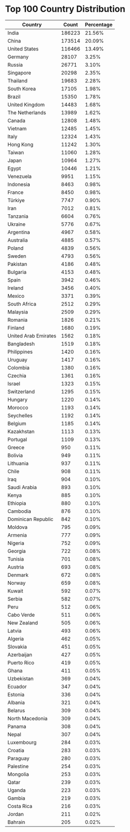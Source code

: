 # Top 100 Country Distribution
| Country | Count | Percentage |
|----|----|----|
| India | 186223 | 21.56% |
| China | 173514 | 20.09% |
| United States | 116466 | 13.49% |
| Germany | 28107 | 3.25% |
| Russia | 26771 | 3.10% |
| Singapore | 20298 | 2.35% |
| Thailand | 19683 | 2.28% |
| South Korea | 17105 | 1.98% |
| Brazil | 15350 | 1.78% |
| United Kingdom | 14483 | 1.68% |
| The Netherlands | 13989 | 1.62% |
| Canada | 12808 | 1.48% |
| Vietnam | 12485 | 1.45% |
| Italy | 12324 | 1.43% |
| Hong Kong | 11242 | 1.30% |
| Taiwan | 11060 | 1.28% |
| Japan | 10964 | 1.27% |
| Egypt | 10446 | 1.21% |
| Venezuela | 9951 | 1.15% |
| Indonesia | 8463 | 0.98% |
| France | 8450 | 0.98% |
| Türkiye | 7747 | 0.90% |
| Iran | 7012 | 0.81% |
| Tanzania | 6604 | 0.76% |
| Ukraine | 5776 | 0.67% |
| Argentina | 4967 | 0.58% |
| Australia | 4885 | 0.57% |
| Poland | 4839 | 0.56% |
| Sweden | 4793 | 0.56% |
| Pakistan | 4186 | 0.48% |
| Bulgaria | 4153 | 0.48% |
| Spain | 3942 | 0.46% |
| Ireland | 3456 | 0.40% |
| Mexico | 3371 | 0.39% |
| South Africa | 2512 | 0.29% |
| Malaysia | 2509 | 0.29% |
| Romania | 1826 | 0.21% |
| Finland | 1680 | 0.19% |
| United Arab Emirates | 1562 | 0.18% |
| Bangladesh | 1519 | 0.18% |
| Philippines | 1420 | 0.16% |
| Uruguay | 1417 | 0.16% |
| Colombia | 1380 | 0.16% |
| Czechia | 1361 | 0.16% |
| Israel | 1323 | 0.15% |
| Switzerland | 1295 | 0.15% |
| Hungary | 1220 | 0.14% |
| Morocco | 1193 | 0.14% |
| Seychelles | 1192 | 0.14% |
| Belgium | 1185 | 0.14% |
| Kazakhstan | 1113 | 0.13% |
| Portugal | 1109 | 0.13% |
| Greece | 950 | 0.11% |
| Bolivia | 949 | 0.11% |
| Lithuania | 937 | 0.11% |
| Chile | 908 | 0.11% |
| Iraq | 904 | 0.10% |
| Saudi Arabia | 893 | 0.10% |
| Kenya | 885 | 0.10% |
| Ethiopia | 880 | 0.10% |
| Cambodia | 876 | 0.10% |
| Dominican Republic | 842 | 0.10% |
| Moldova | 795 | 0.09% |
| Armenia | 777 | 0.09% |
| Nigeria | 752 | 0.09% |
| Georgia | 722 | 0.08% |
| Tunisia | 701 | 0.08% |
| Austria | 693 | 0.08% |
| Denmark | 672 | 0.08% |
| Norway | 659 | 0.08% |
| Kuwait | 592 | 0.07% |
| Serbia | 582 | 0.07% |
| Peru | 512 | 0.06% |
| Cabo Verde | 511 | 0.06% |
| New Zealand | 505 | 0.06% |
| Latvia | 493 | 0.06% |
| Algeria | 462 | 0.05% |
| Slovakia | 451 | 0.05% |
| Azerbaijan | 427 | 0.05% |
| Puerto Rico | 419 | 0.05% |
| Ghana | 411 | 0.05% |
| Uzbekistan | 369 | 0.04% |
| Ecuador | 347 | 0.04% |
| Estonia | 336 | 0.04% |
| Albania | 321 | 0.04% |
| Belarus | 309 | 0.04% |
| North Macedonia | 309 | 0.04% |
| Panama | 308 | 0.04% |
| Nepal | 307 | 0.04% |
| Luxembourg | 284 | 0.03% |
| Croatia | 283 | 0.03% |
| Paraguay | 280 | 0.03% |
| Palestine | 254 | 0.03% |
| Mongolia | 253 | 0.03% |
| Qatar | 239 | 0.03% |
| Uganda | 223 | 0.03% |
| Gambia | 219 | 0.03% |
| Costa Rica | 216 | 0.03% |
| Jordan | 211 | 0.02% |
| Bahrain | 205 | 0.02% |
